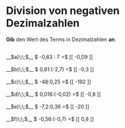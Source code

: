<!--
version:  0.0.1

language: de

@style
main > *:not(:last-child) {
  margin-bottom: 3rem;
}

input {
    text-align: center;
}

.flex-container {
    display: flex;
    flex-wrap: wrap;
    align-items: stretch;
    gap: 20px;
}

.flex-child {
    flex: 1;
    min-width: 350px;
    margin-right: 20px;
}

@media (max-width: 400px) {
    .flex-child {
        flex: 100%;
        margin-right: 0;
    }
}
@end

formula: \carry   \textcolor{red}{\scriptsize #1}
formula: \digit   \rlap{\carry{#1}}\phantom{#2}#2
formula: \permil  \text{‰}

import: https://raw.githubusercontent.com/LiaTemplates/Tikz-Jax/main/README.md

script: https://cdn.jsdelivr.net/gh/LiaTemplates/Tikz-Jax@main/dist/index.js


tags: Division, Negative Zahlen, Dezimalzahlen, leicht, niedrig, Angeben

comment: Dividiere negative Dezimalzahlen im Kopf.

author: Martin Lommatzsch

-->




# Division von negativen Dezimalzahlen

**Gib** den Wert des Terms in Dezimalzahlen **an**.

<section class="flex-container">

<div class="flex-child">
<br>
__$a)\;\;$__ $ -0,63 : 7 =$ [[  -0,09  ]]
<br>
</div> 
<div class="flex-child">
<br>
__$b)\;\;$__ $ 0,81:(-2,7) =$ [[  -0,3  ]]
<br>
</div> 
<div class="flex-child">
<br>
__$c)\;\;$__ $ -48:0,25 =$ [[  -192  ]]
<br>
</div> 
<div class="flex-child">
<br>
__$d)\;\;$__ $ 0,016:(-0,02) =$ [[  -0,8  ]]
<br>
</div> 
<div class="flex-child">
<br>
__$e)\;\;$__ $ -7,2:0,36 =$ [[  -20  ]]
<br>
</div> 
<div class="flex-child">
<br>
__$f)\;\;$__ $ -0,56:(-0,7) =$ [[  0,8  ]]
<br>
</div> 
</section>
<br>
<br>
<br>
<br>


